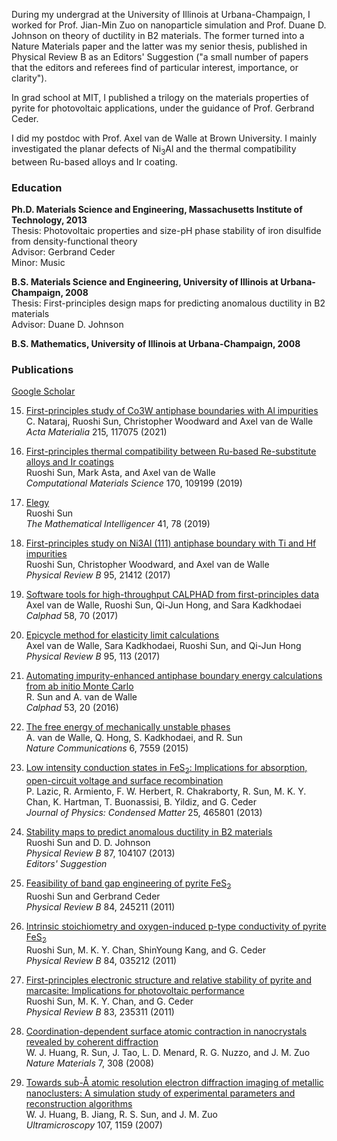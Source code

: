 During my undergrad at the University of Illinois at Urbana-Champaign, I worked for Prof. Jian-Min Zuo on nanoparticle simulation and Prof. Duane D. Johnson on theory of ductility in B2 materials. The former turned into a Nature Materials paper and the latter was my senior thesis, published in Physical Review B as an Editors' Suggestion ("a small number of papers that the editors and referees find of particular interest, importance, or clarity").

In grad school at MIT, I published a trilogy on the materials properties of pyrite for photovoltaic applications, under the guidance of Prof. Gerbrand Ceder.

I did my postdoc with Prof. Axel van de Walle at Brown University. I mainly investigated the planar defects of Ni<sub>3</sub>Al and the thermal compatibility between Ru-based alloys and Ir coating.

### Education
**Ph.D. Materials Science and Engineering, Massachusetts Institute of Technology, 2013**  
Thesis: Photovoltaic properties and size-pH phase stability of iron disulfide from density-functional theory  
Advisor: Gerbrand Ceder  
Minor: Music

**B.S. Materials Science and Engineering, University of Illinois at Urbana-Champaign, 2008**  
Thesis: First-principles design maps for predicting anomalous ductility in B2 materials  
Advisor: Duane D. Johnson

**B.S. Mathematics, University of Illinois at Urbana-Champaign, 2008**


### Publications

[Google Scholar](https://scholar.google.com/citations?user=SnJ0Pb8AAAAJ)

15. [First-principles study of Co3W antiphase boundaries with Al impurities](https://doi.org/10.1016/j.actamat.2021.117075)  
C. Nataraj, Ruoshi Sun, Christopher Woodward and Axel van de Walle  
*Acta Materialia* 215, 117075 (2021)  

14. [First-principles thermal compatibility between Ru-based Re-substitute alloys and Ir coatings](https://doi.org/10.1016/j.commatsci.2019.109199)  
Ruoshi Sun, Mark Asta, and Axel van de Walle  
*Computational Materials Science* 170, 109199 (2019)  

13. [Elegy](https://doi.org/10.1007/s00283-018-9822-6)  
Ruoshi Sun  
*The Mathematical Intelligencer* 41, 78 (2019)  

12. [First-principles study on Ni3Al (111) antiphase boundary with Ti and Hf impurities](https://doi.org/10.1103/PhysRevB.95.214121)  
Ruoshi Sun, Christopher Woodward, and Axel van de Walle  
*Physical Review B* 95, 21412 (2017)  

11. [Software tools for high-throughput CALPHAD from first-principles data](https://doi.org/10.1016/j.calphad.2017.05.005)  
Axel van de Walle, Ruoshi Sun, Qi-Jun Hong, and Sara Kadkhodaei  
*Calphad* 58, 70 (2017)  

10. [Epicycle method for elasticity limit calculations](https://doi.org/10.1103/PhysRevB.95.144113)  
Axel van de Walle, Sara Kadkhodaei, Ruoshi Sun, and Qi-Jun Hong  
*Physical Review B* 95, 113 (2017)  

9. [Automating impurity-enhanced antiphase boundary energy calculations from ab initio Monte Carlo](https://doi.org/10.1016/j.calphad.2016.02.005)  
R. Sun and A. van de Walle  
*Calphad* 53, 20 (2016)  

8. [The free energy of mechanically unstable phases](https://doi.org/10.1038/ncomms8559)  
A. van de Walle, Q. Hong, S. Kadkhodaei, and R. Sun  
*Nature Communications* 6, 7559 (2015)  

7. [Low intensity conduction states in FeS<sub>2</sub>: Implications for absorption, open-circuit voltage and surface recombination](https://doi.org/10.1088/0953-8984/25/46/465801)  
P. Lazic, R. Armiento, F. W. Herbert, R. Chakraborty, R. Sun, M. K. Y. Chan, K. Hartman, T. Buonassisi, B. Yildiz, and G. Ceder  
*Journal of Physics: Condensed Matter* 25, 465801 (2013)

6. [Stability maps to predict anomalous ductility in B2 materials](https://doi.org/10.1103/PhysRevB.87.104107)  
Ruoshi Sun and D. D. Johnson  
*Physical Review B* 87, 104107 (2013)  
*Editors' Suggestion*  

5. [Feasibility of band gap engineering of pyrite FeS<sub>2</sub>](https://doi.org/10.1103/PhysRevB.84.245211)  
Ruoshi Sun and Gerbrand Ceder  
*Physical Review B* 84, 245211 (2011)  

4. [Intrinsic stoichiometry and oxygen-induced p-type conductivity of pyrite FeS<sub>2</sub>](https://doi.org/10.1103/PhysRevB.84.035212)  
Ruoshi Sun, M. K. Y. Chan, ShinYoung Kang, and G. Ceder  
*Physical Review B* 84, 035212 (2011)  

3. [First-principles electronic structure and relative stability of pyrite and marcasite: Implications for photovoltaic performance](https://doi.org/10.1103/PhysRevB.83.235311)  
Ruoshi Sun, M. K. Y. Chan, and G. Ceder  
*Physical Review B* 83, 235311 (2011)  

2. [Coordination-dependent surface atomic contraction in nanocrystals revealed by coherent diffraction](https://doi.org/10.1038/nmat2132)  
W. J. Huang, R. Sun, J. Tao, L. D. Menard, R. G. Nuzzo, and J. M. Zuo  
*Nature Materials* 7, 308 (2008)  

1. [Towards sub-Å atomic resolution electron diffraction imaging of metallic nanoclusters: A simulation study of experimental parameters and reconstruction algorithms](https://doi.org/10.1016/j.ultramic.2007.01.017)  
W. J. Huang, B. Jiang, R. S. Sun, and J. M. Zuo  
*Ultramicroscopy* 107, 1159 (2007)  
